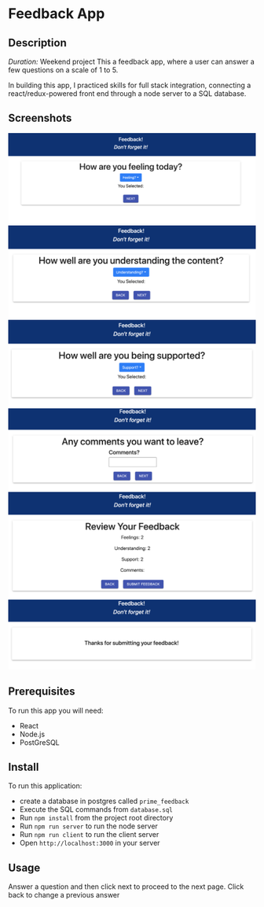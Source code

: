 # Feedback App
## Description
_Duration:_ Weekend project
This a feedback app, where a user can answer a few questions on a scale of 1 to 5.

In building this app, I practiced skills for full stack integration, connecting a react/redux-powered front end through a node server to a SQL database.

## Screenshots
![screenshot](./wireframes/Feeling.png)
![screenshot](./wireframes/Understanding.png)
![screenshot](./wireframes/Support.png)
![screenshot](./wireframes/Comments.png)
![screenshot](./wireframes/Review.png)
![screenshot](./wireframes/Thanks.png)


## Prerequisites 
To run this app you will need:
- React
- Node.js
- PostGreSQL

## Install
To run this application:
- create a database in postgres called `prime_feedback`
- Execute the SQL commands from `database.sql`
- Run `npm install` from the project root directory
- Run `npm run server` to run the node server
- Run `npm run client` to run the client server
- Open `http://localhost:3000` in your server

## Usage
Answer a question and then click next to proceed to the next page.
Click back to change a previous answer
